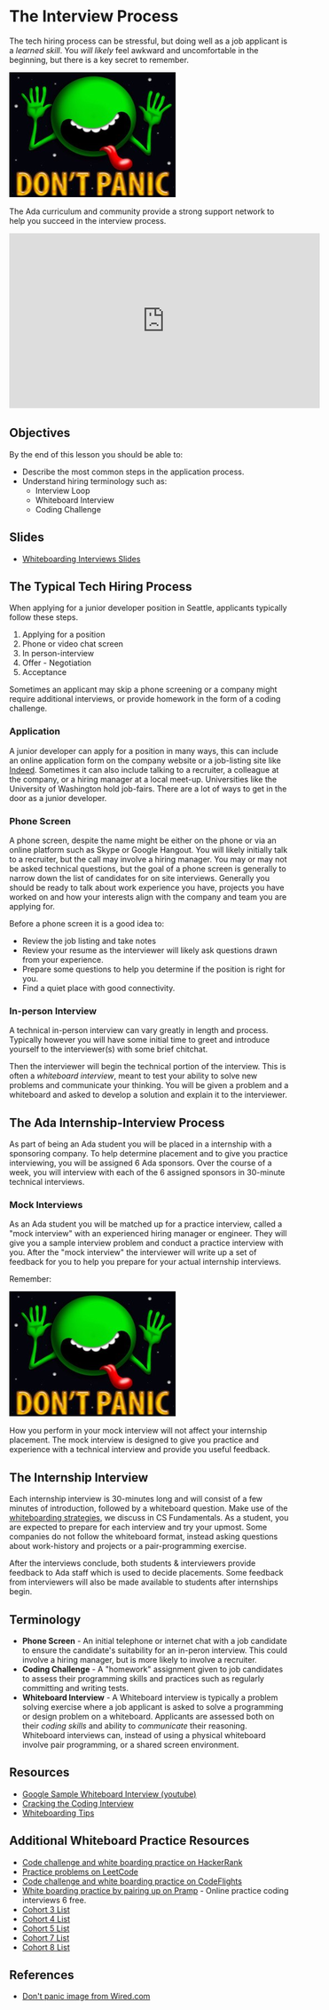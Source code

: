 # The Interview Process

The tech hiring process can be stressful, but doing well as a job applicant is a _learned skill_.  You _will likely_ feel awkward and uncomfortable in the beginning, but there is a key secret to remember.

![don't panic](images/dontpanic.jpg)

The Ada curriculum and community provide a strong support network to help you succeed in the interview process.

<iframe width="560" height="315" src="https://www.youtube.com/embed/XKu_SEDAykw" frameborder="0" allow="accelerometer; autoplay; clipboard-write; encrypted-media; gyroscope; picture-in-picture" allowfullscreen></iframe>

## Objectives

By the end of this lesson you should be able to:

- Describe the most common steps in the application process.
- Understand hiring terminology such as:
  - Interview Loop
  - Whiteboard Interview
  - Coding Challenge
  
## Slides

- [Whiteboarding Interviews Slides](https://docs.google.com/presentation/d/1cc6sePkEsksLNW0eFl3HfuPvo3bzJqC4XIzjjc811so/edit)

## The Typical Tech Hiring Process

When applying for a junior developer position in Seattle, applicants typically follow these steps.

1. Applying for a position
1. Phone or video chat screen
1. In person-interview
1. Offer - Negotiation
1. Acceptance

Sometimes an applicant may skip a phone screening or a company might require additional interviews, or provide homework in the form of a coding challenge.

### Application

A junior developer can apply for a position in many ways, this can include an online application form on the company website or a job-listing site like [Indeed](https://www.indeed.com/q-Apply-jobs.html).  Sometimes it can also include talking to a recruiter, a colleague at the company, or a hiring manager at a local meet-up.  Universities like the University of Washington hold job-fairs.  There are a lot of ways to get in the door as a junior developer.

### Phone Screen

A phone screen, despite the name might be either on the phone or via an online platform such as Skype or Google Hangout.  You will likely initially talk to a recruiter, but the call may involve a hiring manager.  You may or may not be asked technical questions, but the goal of a phone screen is generally to narrow down the list of candidates for on site interviews.  Generally you should be ready to talk about work experience you have, projects you have worked on and how your interests align with the company and team you are applying for.  

Before a phone screen it is a good idea to:

- Review the job listing and take notes
- Review your resume as the interviewer will likely ask questions drawn from your experience.
- Prepare some questions to help you determine if the position is right for you.
- Find a quiet place with good connectivity.

### In-person Interview

A technical in-person interview can vary greatly in length and process.  Typically however you will have some initial time to greet and introduce yourself to the interviewer(s) with some brief chitchat.  

Then the interviewer will begin the technical portion of the interview.  This is often a _whiteboard interview_, meant to test your ability to solve new problems and communicate your thinking.  You will be given a problem and a whiteboard and asked to develop a solution and explain it to the interviewer.  


## The Ada Internship-Interview Process

As part of being an Ada student you will be placed in a internship with a sponsoring company.  To help determine placement and to give you practice interviewing, you will be assigned 6 Ada sponsors.  Over the course of a week, you will interview with each of the 6 assigned sponsors in 30-minute technical interviews.

### Mock Interviews

As an Ada student you will be matched up for a practice interview, called a "mock interview" with an experienced hiring manager or engineer.  They will give you a sample interview problem and conduct a practice interview with you.  After the "mock interview" the interviewer will write up a set of feedback for you to help you prepare for your actual internship interviews.

Remember:  

![don't panic](images/dontpanic.jpg)

How you perform in your mock interview will not affect your internship placement.  The mock interview is designed to give you practice and experience with a technical interview and provide you useful feedback.

## The Internship Interview

Each internship interview is 30-minutes long and will consist of a few minutes of introduction, followed by a whiteboard question.  Make use of the [whiteboarding strategies](whiteboarding-tips.resource.md), we discuss in CS Fundamentals.  As a student, you are expected to prepare for each interview and try your upmost.  Some companies do not follow the whiteboard format, instead asking questions about work-history and projects or a pair-programming exercise.  

After the interviews conclude, both students & interviewers provide feedback to Ada staff which is used to decide placements.  Some feedback from interviewers will also be made available to students after internships begin.

## Terminology

- **Phone Screen** - An initial telephone or internet chat with a job candidate to ensure the candidate's suitability for an in-peron interview.  This could involve a hiring manager, but is more likely to involve a recruiter.
- **Coding Challenge** - A "homework" assignment given to job candidates to assess their programming skills and practices such as regularly committing and writing tests.
- **Whiteboard Interview** - A Whiteboard interview is typically a problem solving exercise where a job applicant is asked to solve a programming or design problem on a whiteboard.  Applicants are assessed both on their _coding skills_ and ability to _communicate_ their reasoning.  Whiteboard interviews can, instead of using a physical whiteboard involve pair programming, or a shared screen environment. 

## Resources

- [Google Sample Whiteboard Interview (youtube)](https://youtu.be/XKu_SEDAykw)
- [Cracking the Coding Interview](http://www.crackingthecodinginterview.com/contents.html)
- [Whiteboarding Tips](whiteboarding-tips.resource.md)

## Additional Whiteboard Practice Resources
- [Code challenge and white boarding practice on HackerRank](https://www.hackerrank.com/)
- [Practice problems on LeetCode](https://leetcode.com/)
- [Code challenge and white boarding practice on CodeFlights](https://codefights.com/)
- [White boarding practice by pairing up on Pramp](https://www.pramp.com/) - Online practice coding interviews 6 free.
- [Cohort 3 List](https://docs.google.com/spreadsheets/d/1t-kN_dFZp2OJQJI9yJW8JrS1c_aK-Hi6k9DWP1bw_40/edit?ts=56a027f7#gid=570475651)
- [Cohort 4 List](https://docs.google.com/spreadsheets/d/1pnWSQHcvV8rQ1R-e_D7uTO-YF3cfCmrK6SteoiWwTzM/edit?usp=sharing)
- [Cohort 5 List](https://docs.google.com/spreadsheets/d/1nBLF_YGHmkqP6xb6QfJKrOBtqa2ZA0YpuRltI1wU_bE/edit#gid=0)
- [Cohort 7 List](https://docs.google.com/spreadsheets/d/1ZJ_gL2oidqdYzgL5lk0Ew-KyFm_yK5J8SZmD-sW-G0U/edit?usp=sharing)
- [Cohort 8 List](https://docs.google.com/spreadsheets/d/1fEDgUvF3e7VVVzlkrV2X6_5nqFA7_34B7FdWsZUDxZc/edit?usp=sharing)


## References

- [Don't panic image from Wired.com](https://www.wired.com/2009/05/dont-panic-its-towel-day/)
